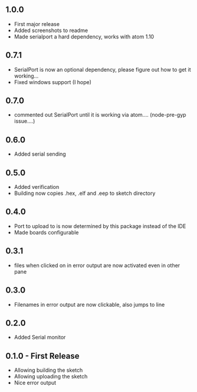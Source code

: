 ## 1.0.0
* First major release
* Added screenshots to readme
* Made serialport a hard dependency, works with atom 1.10

## 0.7.1
* SerialPort is now an optional dependency, please figure out how to get it working...
* Fixed windows support (I hope)

## 0.7.0
* commented out SerialPort until it is working via atom.... (node-pre-gyp issue....)

## 0.6.0
* Added serial sending

## 0.5.0
* Added verification
* Building now copies .hex, .elf and .eep to sketch directory

## 0.4.0
* Port to upload to is now determined by this package instead of the IDE
* Made boards configurable

## 0.3.1
* files when clicked on in error output are now activated even in other pane

## 0.3.0
* Filenames in error output are now clickable, also jumps to line

## 0.2.0
* Added Serial monitor

## 0.1.0 - First Release
* Allowing building the sketch
* Allowing uploading the sketch
* Nice error output
